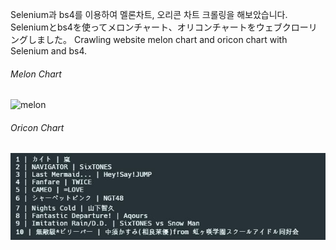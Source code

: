 Selenium과 bs4를 이용하여 멜론차트, 오리콘 차트 크롤링을 해보았습니다.
Seleniumとbs4を使ってメロンチャート、オリコンチャートをウェブクローリングしました。
Crawling website melon chart and oricon chart with Selenium and bs4.


###### Melon Chart  
![melon](./img/melson.JPG)


###### Oricon Chart  
![oricon](./img/oricon.JPG)

